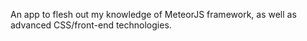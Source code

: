 An app to flesh out my knowledge of MeteorJS framework, as well as advanced
CSS/front-end technologies.